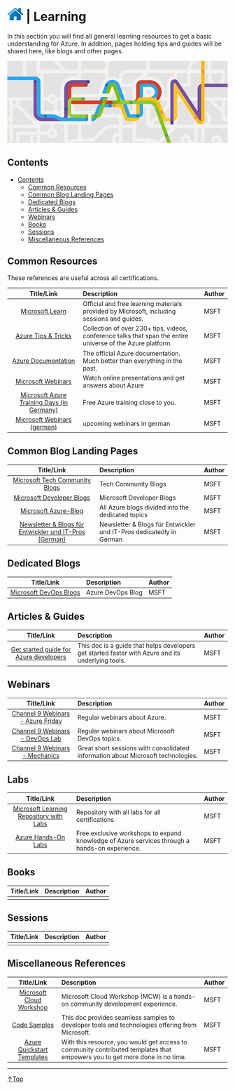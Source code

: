 # [![Home](/img/home.png)](../README.md "Home") | Learning
In this section you will find all general learning resources to get a basic understanding for Azure. 
In addition, pages holding tips and guides will be shared here, like blogs and other pages.

![Learning](/img/learning.png)

## Contents
- [Contents](#contents)
    - [Common Resources](#common-resource)
    - [Common Blog Landing Pages](#common-blog-landing-pages)
    - [Dedicated Blogs](#dedicated-blogs)
    - [Articles & Guides](#articles-&-guides)
    - [Webinars](#webinars)
    - [Books](#books)
    - [Sessions](#sessions)
    - [Miscellaneous References](#miscellaneous-references)

## Common Resources

These references are useful across all certifications.

|                                                            Title/Link                                                             | Description                                                                                                 | Author |
| :-------------------------------------------------------------------------------------------------------------------------------: | :---------------------------------------------------------------------------------------------------------- | :----- |
|                                    [Microsoft Learn](https://docs.microsoft.com/en-us/learn/)                                     | Official and free learning materials provided by Microsoft, including sessions and guides.                  | MSFT   |
|                              [Azure Tips & Tricks](https://microsoft.github.io/AzureTipsAndTricks/)                               | Collection of over 230+ tips, videos, conference talks that span the entire universe of the Azure platform. | MSFT   |
|                                  [Azure Documentation](https://docs.microsoft.com/en-us/azure/)                                   | The official Azure documentation. Much better than everything in the past.                                  | MSFT   |
|                        [Microsoft Webinars ](https://azure.microsoft.com/en-us/overview/webinars-search/)                         | Watch online presentations and get answers about Azure                                                      | MSFT   |
| [Microsoft Azure Training Days (in Germany)](https://www.microsoft.com/de-de/techwiese/events/microsoft-azure-training-days.aspx) | Free Azure training close to you.                                                                           | MSFT   |
|                       [Microsoft Webinars (german)](https://www.microsoft.com/de-de/webinare/default.aspx)                        | upcoming webinars in german                                                                                 | MSFT   |

## Common Blog Landing Pages
|                                                         Title/Link                                                          | Description                                                         | Author |
| :-------------------------------------------------------------------------------------------------------------------------: | :------------------------------------------------------------------ | :----- |
|             [Microsoft Tech Community Blogs](https://techcommunity.microsoft.com/t5/custom/page/page-id/Blogs)              | Tech Community Blogs                                                | MSFT   |
|                                [Microsoft Developer Blogs](https://devblogs.microsoft.com/)                                 | Microsoft Developer Blogs                                           | MSFT   |
|                               [Microsoft Azure-Blog](https://azure.microsoft.com/de-de/blog/)                               | All Azure blogs divided into the dedicated topics                   | MSFT   |
| [Newsletter & Blogs für Entwickler und IT-Pros (German)](https://www.microsoft.com/de-de/techwiese/newsletter/default.aspx) | Newsletter & Blogs für Entwickler und IT-Pros dedicatedly in German | MSFT   |

## Dedicated Blogs
|                                           Title/Link                                           | Description       | Author |
| :--------------------------------------------------------------------------------------------: | :---------------- | :----- |
| [Microsoft DevOps Blogs](https://techcommunity.microsoft.com/t5/azure-devops/bg-p/AzureDevOps) | Azure DevOps Blog | MSFT   |

## Articles & Guides 
|                                                       Title/Link                                                        | Description                                                                                       | Author |
| :---------------------------------------------------------------------------------------------------------------------: | :------------------------------------------------------------------------------------------------ | :----- |
| [Get started guide for Azure developers](https://docs.microsoft.com/en-us/azure/guides/developer/azure-developer-guide) | This doc is a guide that helps developers get started faster with Azure and its underlying tools. | MSFT   |

## Webinars
|                                    Title/Link                                     | Description                                                                      | Author |
| :-------------------------------------------------------------------------------: | :------------------------------------------------------------------------------- | :----- |
| [Channel 9 Webinars - Azure Friday](https://channel9.msdn.com/Shows/Azure-Friday) | Regular webinars about Azure.                                                    | MSFT   |
|   [Channel 9 Webinars - DevOps Lab](https://channel9.msdn.com/Shows/DevOps-Lab)   | Regular webinars about Microsoft DevOps topics.                                  | MSFT   |
|    [Channel 9 Webinars - Mechanics](https://channel9.msdn.com/Shows/Mechanics)    | Great short sessions with consolidated information about Microsoft technologies. | MSFT   |

## Labs
|                                   Title/Link                                    | Description                                                                                   | Author |
| :-----------------------------------------------------------------------------: | :-------------------------------------------------------------------------------------------- | :----- |
| [Microsoft Learning Repository with Labs](https://github.com/MicrosoftLearning) | Repository with all labs for all certifications                                               | MSFT   |
| [Azure Hands-On Labs](https://www.microsoft.com/en-ca/sites/azurehands-onlabs/) | Free exclusive workshops to expand knowledge of Azure services through a hands-on experience. | MSFT   |


## Books
| Title/Link | Description | Author |
| :--------: | :---------- | :----- |
|            |             |        |

## Sessions
| Title/Link | Description | Author |
| :--------: | :---------- | :----- |
|            |             |        |

## Miscellaneous References
|                                      Title/Link                                      | Description                                                                                                                | Author |
| :----------------------------------------------------------------------------------: | :------------------------------------------------------------------------------------------------------------------------- | :----- |
|           [Microsoft Cloud Workshop](https://microsoftcloudworkshop.com/)            | Microsoft Cloud Workshop (MCW) is a hands-on community development experience.                                             | MSFT   |
|   [Code Samples](https://docs.microsoft.com/en-us/samples/browse/?products=azure)    | This doc provides seamless samples to developer tools and technologies offering from Microsoft.                            | MSFT   |
| [Azure Quickstart Templates](https://azure.microsoft.com/en-us/resources/templates/) | With this resource, you would get access to community contributed templates that empowers you to get more done in no time. | MSFT   |



___
 <a href="#top" title="Back to the top.">↑Top</a>